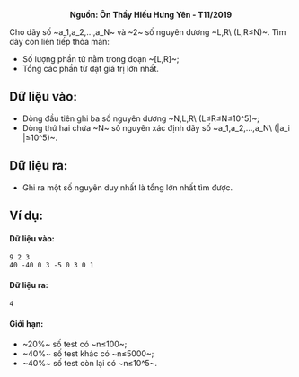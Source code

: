 **<center>Nguồn: Ôn Thầy Hiếu Hưng Yên - T11/2019</center>**

Cho dãy số ~a_1,a_2,…,a_N~ và ~2~ số nguyên dương ~L,R\ (L,R≤N)~. Tìm dãy con liên tiếp thỏa mãn:
- Số lượng phần tử nằm trong đoạn ~[L,R]~;
- Tổng các phần tử đạt giá trị lớn nhất.

## Dữ liệu vào:
- Dòng đầu tiên ghi ba số nguyên dương ~N,L,R\ (L≤R≤N≤10^5)~;
- Dòng thứ hai chứa ~N~ số nguyên xác định dãy số ~a_1,a_2,…,a_N\ (|a_i |≤10^5)~.

## Dữ liệu ra:
- Ghi ra một số nguyên duy nhất là tổng lớn nhất tìm được.

## Ví dụ:
#### Dữ liệu vào:
```
9 2 3
40 -40 0 3 -5 0 3 0 1
```

#### Dữ liệu ra:
```
4
```

#### Giới hạn:
- ~20\%~ số test có ~n≤100~;
- ~40\%~ số test khác có ~n≤5000~;
- ~40\%~ số test còn lại có ~n≤10^5~.